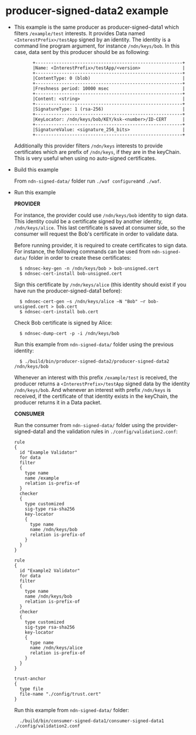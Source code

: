 producer-signed-data2 example
=============================


- This example is the same producer as producer-signed-data1 
  which filters `/example/test` interests. 
  It provides Data named `<InterestPrefix>/testApp` signed by 
  an identity. 
  The identity is a command line program argument, for instance 
  `/ndn/keys/bob`. In this case, data sent by this producer should
  be as following:

             +--------------------------------------------------------+
             |Name: <InterestPrefix>/testApp/<version>                |
             +--------------------------------------------------------+
             |ContentType: 0 (blob)                                   |
             +--------------------------------------------------------+
             |Freshness period: 10000 msec                            |
             +--------------------------------------------------------+
             |Content: <string>                                       |
             +--------------------------------------------------------+
             |SignatureType: 1 (rsa-256)                              |
             +--------------------------------------------------------+
             |KeyLocator: /ndn/keys/bob/KEY/ksk-<number>/ID-CERT      |
             +--------------------------------------------------------+
             |SignatureValue: <signature_256_bits>                    |
             +--------------------------------------------------------+

   Additionally this provider filters `/ndn/keys` interests to provide
   certificates which are prefix of `/ndn/keys`, if they are in the 
   keyChain. This is very useful when using no auto-signed certificates.


- Build this example

    From `ndn-signed-data/` folder run `./waf configure`and  `./waf`. 

- Run this example

  **PROVIDER**

    For instance, the provider could use `/ndn/keys/bob` identity to sign data. 
    This identity could be a certificate signed by another identity, `/ndn/keys/alice`. 
    This last certificate is saved at consumer side, so the consumer will request
    the Bob's certificate in order to validate data.

    Before running provider, it is required to create certificates to sign data. 
    For instance, the following commands can be used from `ndn-signed-data/` 
    folder in order to create these certificates:

        $ ndnsec-key-gen -n /ndn/keys/bob > bob-unsigned.cert
        $ ndnsec-cert-install bob-unsigned.cert
 
    Sign this certificate by `/ndn/keys/alice` (this identity should exist
    if you have run the producer-signed-data1 before):

        $ ndnsec-cert-gen –s /ndn/keys/alice –N "Bob" –r bob-unsigned.cert > bob.cert
        $ ndnsec-cert-install bob.cert

    Check Bob certificate is signed by Alice:

        $ ndnsec-dump-cert -p -i /ndn/keys/bob

    Run this example from `ndn-signed-data/` folder using the previous
    identity:

        $ ./build/bin/producer-signed-data2/producer-signed-data2 /ndn/keys/bob

    Whenever an interest with this prefix `/example/test` is received, 
    the producer returns a `<InterestPrefix>/testApp` signed data by 
    the identity `/ndn/keys/bob`. And whenever an interest with prefix `/ndn/keys`
    is received, if the certificate of that identity exists in the keyChain, the 
    producer returns it in a Data packet.

  **CONSUMER**

    Run the consumer from `ndn-signed-data/` folder using the provider-signed-data1 
    and the validation rules in `./config/validation2.conf`:

      rule
      {
        id "Example Validator"
        for data
        filter
        {
          type name
          name /example
          relation is-prefix-of
        }
        checker
        {
          type customized
          sig-type rsa-sha256
          key-locator
          {
            type name
            name /ndn/keys/bob
            relation is-prefix-of
          }
        }
      }

      rule
      {
        id "Example2 Validator"
        for data
        filter
        {
          type name
          name /ndn/keys/bob
          relation is-prefix-of
        }
        checker
        {
          type customized
          sig-type rsa-sha256
          key-locator
          {
            type name
            name /ndn/keys/alice
            relation is-prefix-of
          }
        }
      }

      trust-anchor
      {
        type file
        file-name "./config/trust.cert"
      }



    Run this example from `ndn-signed-data/` folder:

        ./build/bin/consumer-signed-data1/consumer-signed-data1 ./config/validation2.conf


